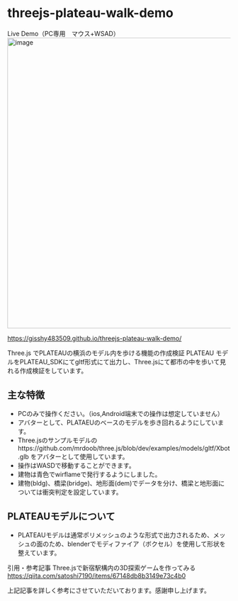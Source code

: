 # threejs-plateau-walk-demo
Live Demo（PC専用　マウス+WSAD）
<img width="1459" height="656" alt="image" src="https://github.com/user-attachments/assets/c7b6e05d-c7e4-49d6-8138-6330ad4f2950" />

https://gisshy483509.github.io/threejs-plateau-walk-demo/

Three.js でPLATEAUの横浜のモデル内を歩ける機能の作成検証
PLATEAU モデルをPLATEAU_SDKにてgltf形式にて出力し、Three.jsにて都市の中を歩いて見れる作成検証をしています。

## 主な特徴
- PCのみで操作ください。（ios,Android端末での操作は想定していません）
- アバターとして、PLATAEUのベースのモデルを歩き回れるようにしています。
- Three.jsのサンプルモデルのhttps://github.com/mrdoob/three.js/blob/dev/examples/models/gltf/Xbot.glb
をアバターとして使用しています。
- 操作はWASDで移動することができます。
- 建物は青色でwirflameで発行するようにしました。
- 建物(bldg)、橋梁(bridge)、地形面(dem)でデータを分け、橋梁と地形面については衝突判定を設定しています。

## PLATEAUモデルについて
- PLATEAUモデルは通常ポリメッシュのような形式で出力されるため、メッシュの面のため、blenderでモディファイア（ボクセル）を使用して形状を整えています。

引用・参考記事
Three.jsで新宿駅構内の3D探索ゲームを作ってみる
https://qiita.com/satoshi7190/items/67148db8b3149e73c4b0

上記記事を詳しく参考にさせていただいております。感謝申し上げます。
